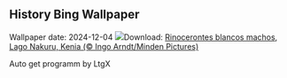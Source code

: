 ## History Bing Wallpaper
Wallpaper date: 2024-12-04
![](https://www.bing.com/th?id=OHR.RhinosKenya_ES-ES5145114880_UHD.jpg&w=1000)Download: [Rinocerontes blancos machos, Lago Nakuru, Kenia (© Ingo Arndt/Minden Pictures)](https://www.bing.com/th?id=OHR.RhinosKenya_ES-ES5145114880_UHD.jpg)

Auto get programm by LtgX
